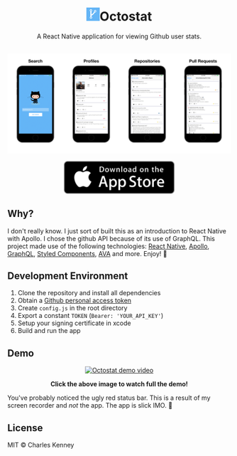 <h1 align="center"><img src="/ios/octostat/Images.xcassets/AppIcon.appiconset/Octostat.png" height="30">Octostat</h1>
<p align="center">A React Native application for viewing Github user stats.</p>
<p align="center">
<br />
  <img src="/assets/banner.png" alt="Octostat feature banner" style="max-width:100%;">
</p>
<p align="center">
  <a href="https://itunes.apple.com/us/app/octostat/id1281374851?mt=8&ign-mpt=uo%3D4">
    <img src="/assets/appstore.png" alt="Download on appstore" width="250">
  </a>
</p>
<h2>Why?</h2>
<p>
  I don't really know. I just sort of built this as an introduction to React Native with Apollo. I chose the github API because of its use of GraphQL. This project made use of the following technologies: 
  <a href="http://facebook.github.io/react-native/">React Native</a>, <a href="http://dev.apollodata.com">Apollo</a>, <a href="http://graphql.org">GraphQL</a>, <a href="https://www.styled-components.com">Styled Components</a>, <a href="https://github.com/avajs">AVA</a> and more.
  Enjoy! 🎉
</p>
<h2>Development Environment</h2>
<ol>
  <li>Clone the repository and install all dependencies</li>
  <li>Obtain a <a href="https://github.com/blog/1509-personal-api-tokens">Github personal access token</a></li>
  <li>Create <code>config.js</code> in the root directory</li>
  <li>Export a constant <code>TOKEN</code> (<code>Bearer: 'YOUR_API_KEY'</code>)</li>
  <li>Setup your signing certificate in xcode</li>
  <li>Build and run the app</li>
</ol>
<h2>Demo</h2>
<p align="center">
  <a href="http://www.youtube.com/watch?feature=player_embedded&v=6VpBSToQ0uM" target="_blank">
    <img src="http://img.youtube.com/vi/6VpBSToQ0uM/0.jpg" alt="Octostat demo video" style="max-width:100%;" />
  </a>
</p>
<p align="center"><strong>Click the above image to watch full the demo!</strong></p>
<p>You've probably noticed the ugly red status bar. This is a result of my screen recorder and <em>not</em> the app. The app is slick IMO. 💫</p>
<h2>License</h2>
<p>
  MIT © Charles Kenney
</p>